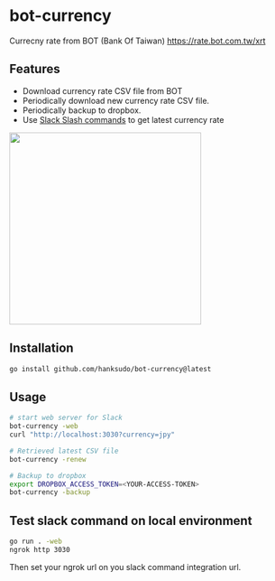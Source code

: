 # bot-currency

Currecny rate from BOT (Bank Of Taiwan)
<https://rate.bot.com.tw/xrt>

## Features

- Download currency rate CSV file from BOT
- Periodically download new currency rate CSV file.
- Periodically backup to dropbox.
- Use [Slack Slash commands](https://api.slack.com/interactivity/slash-commands) to get latest currency rate

<img src="./screenshots/slash_command.png" width="340">

## Installation

```bash
go install github.com/hanksudo/bot-currency@latest
```

## Usage

```bash
# start web server for Slack
bot-currency -web
curl "http://localhost:3030?currency=jpy"

# Retrieved latest CSV file
bot-currency -renew

# Backup to dropbox
export DROPBOX_ACCESS_TOKEN=<YOUR-ACCESS-TOKEN>
bot-currency -backup
```

## Test slack command on local environment

```bash
go run . -web
ngrok http 3030
```

Then set your ngrok url on you slack command integration url.
